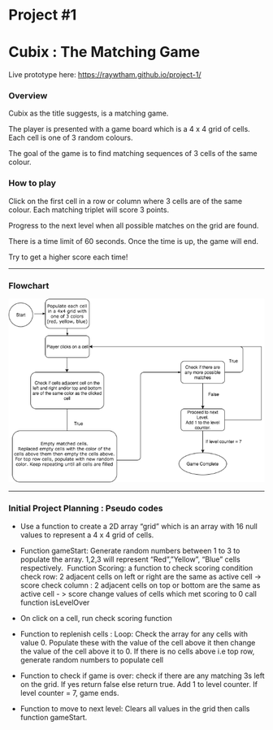 # Project #1
<!---
Read Me Contents
-->


# Cubix : The Matching Game

Live prototype here: https://raywtham.github.io/project-1/

### Overview

Cubix as the title suggests, is a matching game.

The player is presented with a game board which is a 4 x 4 grid of cells. Each cell is one of 3 random colours.

The goal of the game is to find matching sequences of 3 cells of the same colour.

### How to play

Click on the first cell in a row or column where 3 cells are of the same colour. Each matching triplet will score 3 points.

Progress to the next level when all possible matches on the grid are found.  

There is a time limit of 60 seconds. Once the time is up, the game will end.

Try to get a higher score each time!

---

### Flowchart
![Temp Logo](/assets/flowchart.png)

---

### Initial Project Planning : Pseudo codes

* Use a function to create a 2D array “grid” which is an array with 16 null values to represent a 4 x 4 grid of cells.

* Function gameStart: Generate random numbers between 1 to 3 to populate the array. 1,2,3 will represent “Red”,”Yellow”, “Blue” cells respectively. 
Function Scoring: a function to check scoring condition
		check row: 2 adjacent cells on left or right are the same as active cell -> score
		check column : 2 adjacent cells on top or bottom are the same as active cell - > score 	 		change values of cells which met scoring to 0
		call function isLevelOver

* On click on a cell, run check scoring function

* Function to replenish cells : Loop: Check the array for any cells with value 0. Populate these with the value of the cell above it then change the value of the cell above it to 0.
If there is no cells above i.e top row, generate random numbers to populate cell

* Function to check if game is over: check if there are any matching 3s left on the grid. If yes return false else return true. Add 1 to level counter. If level counter = 7, game ends.

* Function to move to next level: Clears all values in the grid then calls function gameStart.
